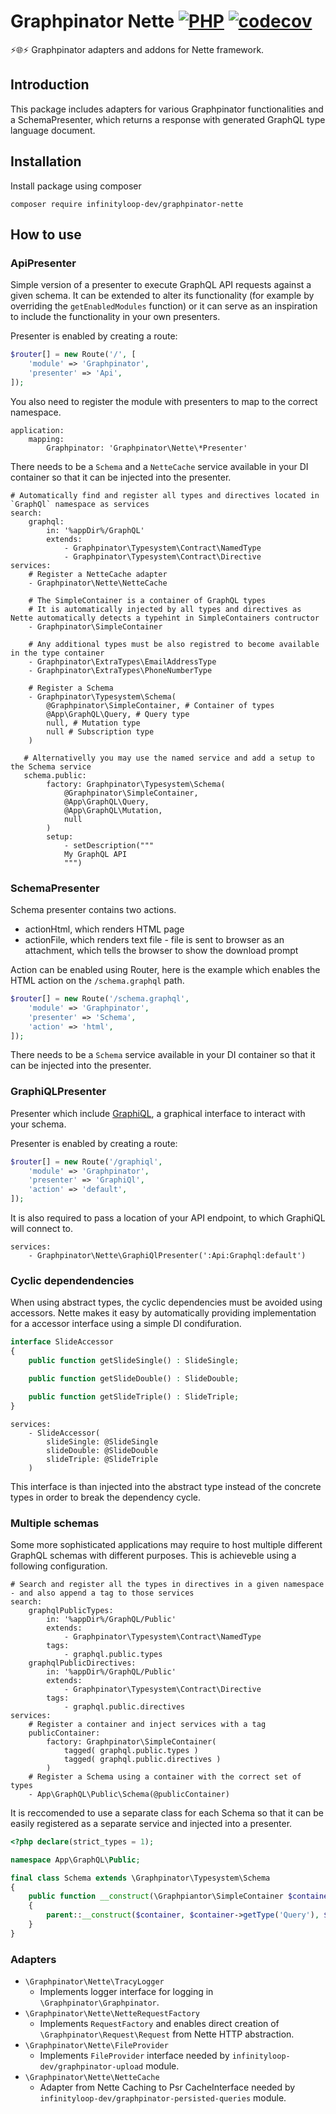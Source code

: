 # Graphpinator Nette [![PHP](https://github.com/infinityloop-dev/graphpinator-nette/workflows/PHP/badge.svg?branch=master)](https://github.com/infinityloop-dev/graphpinator-nette/actions?query=workflow%3APHP) [![codecov](https://codecov.io/gh/infinityloop-dev/graphpinator-nette/branch/master/graph/badge.svg)](https://codecov.io/gh/infinityloop-dev/graphpinator-nette)

:zap::globe_with_meridians::zap: Graphpinator adapters and addons for Nette framework.

## Introduction

This package includes adapters for various Graphpinator functionalities and a SchemaPresenter, which returns a response with generated GraphQL type language document.

## Installation

Install package using composer

```composer require infinityloop-dev/graphpinator-nette```

## How to use

### ApiPresenter

Simple version of a presenter to execute GraphQL API requests against a given schema. It can be extended to alter its functionality (for example by overriding the `getEnabledModules` function) or it can serve as an inspiration to include the functionality in your own presenters.

Presenter is enabled by creating a route:

```php
$router[] = new Route('/', [
    'module' => 'Graphpinator',
    'presenter' => 'Api',
]);
```

You also need to register the module with presenters to map to the correct namespace.

```neon
application:
    mapping:
        Graphpinator: 'Graphpinator\Nette\*Presenter'
```

There needs to be a `Schema` and a `NetteCache` service available in your DI container so that it can be injected into the presenter.

```neon
# Automatically find and register all types and directives located in `GraphQl` namespace as services
search:
    graphql:
        in: '%appDir%/GraphQL'
        extends:
            - Graphpinator\Typesystem\Contract\NamedType
            - Graphpinator\Typesystem\Contract\Directive
services:
    # Register a NetteCache adapter
    - Graphpinator\Nette\NetteCache

    # The SimpleContainer is a container of GraphQL types
    # It is automatically injected by all types and directives as Nette automatically detects a typehint in SimpleContainers contructor
    - Graphpinator\SimpleContainer

    # Any additional types must be also registred to become available in the type container
    - Graphpinator\ExtraTypes\EmailAddressType
    - Graphpinator\ExtraTypes\PhoneNumberType

    # Register a Schema
    - Graphpinator\Typesystem\Schema(
        @Graphpinator\SimpleContainer, # Container of types
        @App\GraphQL\Query, # Query type
        null, # Mutation type
        null # Subscription type
    )

   # Alternativelly you may use the named service and add a setup to the Schema service
   schema.public:
        factory: Graphpinator\Typesystem\Schema(
            @Graphpinator\SimpleContainer,
            @App\GraphQL\Query,
            @App\GraphQL\Mutation,
            null
        )
        setup:
            - setDescription("""
            My GraphQL API
            """)
```

### SchemaPresenter

Schema presenter contains two actions.
- actionHtml, which renders HTML page
- actionFile, which renders text file - file is sent to browser as an attachment, which tells the browser to show the download prompt

Action can be enabled using Router, here is the example which enables the HTML action on the `/schema.graphql` path.

```php
$router[] = new Route('/schema.graphql',
    'module' => 'Graphpinator',
    'presenter' => 'Schema',         
    'action' => 'html',
]);
```

There needs to be a `Schema` service available in your DI container so that it can be injected into the presenter.

### GraphiQLPresenter

Presenter which include [GraphiQL](https://github.com/graphql/graphiql/tree/main/packages/graphiql#readme), a graphical interface to interact with your schema.

Presenter is enabled by creating a route:

```php
$router[] = new Route('/graphiql',
    'module' => 'Graphpinator',
    'presenter' => 'GraphiQl',         
    'action' => 'default',
]);
```

It is also required to pass a location of your API endpoint, to which GraphiQL will connect to.

```neon
services:
    - Graphpinator\Nette\GraphiQlPresenter(':Api:Graphql:default')
```

### Cyclic dependendencies

When using abstract types, the cyclic dependencies must be avoided using accessors. Nette makes it easy by automatically providing implementation for a accessor interface using a simple DI condifuration.
    
```php
interface SlideAccessor
{
    public function getSlideSingle() : SlideSingle;

    public function getSlideDouble() : SlideDouble;

    public function getSlideTriple() : SlideTriple;
}
```

```neon
services:
    - SlideAccessor(
        slideSingle: @SlideSingle
        slideDouble: @SlideDouble
        slideTriple: @SlideTriple
    )
```

This interface is than injected into the abstract type instead of the concrete types in order to break the dependency cycle.

### Multiple schemas

Some more sophisticated applications may require to host multiple different GraphQL schemas with different purposes.
This is achieveble using a following configuration.

```neon
# Search and register all the types in directives in a given namespace - and also append a tag to those services
search:
    graphqlPublicTypes:
        in: '%appDir%/GraphQL/Public'
        extends:
            - Graphpinator\Typesystem\Contract\NamedType
        tags:
            - graphql.public.types
    graphqlPublicDirectives:
        in: '%appDir%/GraphQL/Public'
        extends:
            - Graphpinator\Typesystem\Contract\Directive
        tags:
            - graphql.public.directives
services:
    # Register a container and inject services with a tag
    publicContainer:
        factory: Graphpinator\SimpleContainer(
            tagged( graphql.public.types )
            tagged( graphql.public.directives )
        )
    # Register a Schema using a container with the correct set of types
    - App\GraphQL\Public\Schema(@publicContainer)
```

It is reccomended to use a separate class for each Schema so that it can be easily registered as a separate service and injected into a presenter.

```php
<?php declare(strict_types = 1);

namespace App\GraphQL\Public;

final class Schema extends \Graphpinator\Typesystem\Schema
{
    public function __construct(\Graphpiantor\SimpleContainer $container)
    {
        parent::__construct($container, $container->getType('Query'), $container->getType('Mutation'));    
    }
}
```

### Adapters

- `\Graphpinator\Nette\TracyLogger`
    - Implements logger interface for logging in `\Graphpinator\Graphpinator`.
- `\Graphpinator\Nette\NetteRequestFactory`
    - Implements `RequestFactory` and enables direct creation of `\Graphpinator\Request\Request` from Nette HTTP abstraction.
- `\Graphpinator\Nette\FileProvider`
    - Implements `FileProvider` interface needed by `infinityloop-dev/graphpinator-upload` module.
- `\Graphpinator\Nette\NetteCache`
    - Adapter from Nette Caching to Psr CacheInterface needed by `infinityloop-dev/graphpinator-persisted-queries` module.
